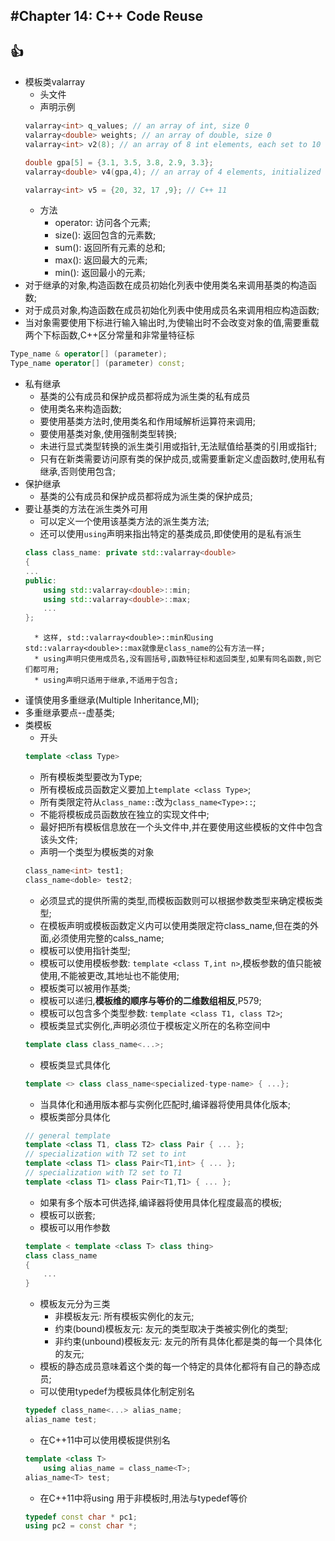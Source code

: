 #Chapter 14: C++ Code Reuse
---
:+1:
---
* 模板类valarray
    * 头文件<valarray>
    * 声明示例
    ```C++
    valarray<int> q_values; // an array of int, size 0
    valarray<double> weights; // an array of double, size 0
    valarray<int> v2(8); // an array of 8 int elements, each set to 10
    
    double gpa[5] = {3.1, 3.5, 3.8, 2.9, 3.3};
    valarray<double> v4(gpa,4); // an array of 4 elements, initialized to the first 4 elements of gpa
    
    valarray<int> v5 = {20, 32, 17 ,9}; // C++ 11
    ```
    * 方法
        * operator[](): 访问各个元素;
        * size(): 返回包含的元素数;
        * sum(): 返回所有元素的总和;
        * max(): 返回最大的元素;
        * min(): 返回最小的元素;
* 对于继承的对象,构造函数在成员初始化列表中使用类名来调用基类的构造函数;
* 对于成员对象,构造函数在成员初始化列表中使用成员名来调用相应构造函数;
* 当对象需要使用下标进行输入输出时,为使输出时不会改变对象的值,需要重载两个下标函数,C++区分常量和非常量特征标
```C++
Type_name & operator[] (parameter);
Type_name operator[] (parameter) const;
```
* 私有继承
    * 基类的公有成员和保护成员都将成为派生类的私有成员
    * 使用类名来构造函数;
    * 要使用基类方法时,使用类名和作用域解析运算符来调用;
    * 要使用基类对象,使用强制类型转换;
    * 未进行显式类型转换的派生类引用或指针,无法赋值给基类的引用或指针;
    * 只有在新类需要访问原有类的保护成员,或需要重新定义虚函数时,使用私有继承,否则使用包含; 
* 保护继承
    * 基类的公有成员和保护成员都将成为派生类的保护成员;
* 要让基类的方法在派生类外可用
    * 可以定义一个使用该基类方法的派生类方法;
    * 还可以使用`using`声明来指出特定的基类成员,即使使用的是私有派生
    ```C++
    class class_name: private std::valarray<double>
    {
    ...
    public:
        using std::valarray<double>::min;
        using std::valarray<double>::max;
        ...
    };
    ```
        * 这样, std::valarray<double>::min和using std::valarray<double>::max就像是class_name的公有方法一样;
        * using声明只使用成员名,没有圆括号,函数特征标和返回类型,如果有同名函数,则它们都可用;
        * using声明只适用于继承,不适用于包含;
* 谨慎使用多重继承(Multiple Inheritance,MI);
* 多重继承要点--虚基类;
* 类模板
    * 开头
    ```C++
    template <class Type>
    ```
    * 所有模板类型要改为Type;
    * 所有模板成员函数定义要加上`template <class Type>`;
    * 所有类限定符从`class_name::`改为`class_name<Type>::`;
    * 不能将模板成员函数放在独立的实现文件中;
    * 最好把所有模板信息放在一个头文件中,并在要使用这些模板的文件中包含该头文件;
    * 声明一个类型为模板类的对象
    ```C++
    class_name<int> test1;
    class_name<doble> test2;
    ```
    * 必须显式的提供所需的类型,而模板函数则可以根据参数类型来确定模板类型;
    * 在模板声明或模板函数定义内可以使用类限定符class_name,但在类的外面,必须使用完整的calss_name<Type>;
    * 模板可以使用指针类型;
    * 模板可以使用模板参数: `template <class T,int n>`,模板参数的值只能被使用,不能被更改,其地址也不能使用;
    * 模板类可以被用作基类;
    * 模板可以递归,__模板维的顺序与等价的二维数组相反__,P579;
    * 模板可以包含多个类型参数: `template <class T1, class T2>`;
    * 模板类显式实例化,声明必须位于模板定义所在的名称空间中
    ```C++
    template class class_name<...>;
    ```    
    * 模板类显式具体化
    ```C++
    template <> class class_name<specialized-type-name> { ...};
    ```
    * 当具体化和通用版本都与实例化匹配时,编译器将使用具体化版本;
    * 模板类部分具体化
    ```C++
    // general template
    template <class T1, class T2> class Pair { ... };
    // specialization with T2 set to int
    template <class T1> class Pair<T1,int> { ... };
    // specialization with T2 set to T1
    template <class T1> class Pair<T1,T1> { ... };
    ```
    * 如果有多个版本可供选择,编译器将使用具体化程度最高的模板;
    * 模板可以嵌套;
    * 模板可以用作参数
    ```C++
    template < template <class T> class thing>
    class class_name
    {
        ...
    }
    ```
    * 模板友元分为三类
        * 非模板友元: 所有模板实例化的友元;
        * 约束(bound)模板友元: 友元的类型取决于类被实例化的类型;
        * 非约束(unbound)模板友元: 友元的所有具体化都是类的每一个具体化的友元;
    * 模板的静态成员意味着这个类的每一个特定的具体化都将有自己的静态成员;
    * 可以使用typedef为模板具体化制定别名
    ```C++
    typedef class_name<...> alias_name;
    alias_name test;
    ```
    * 在C++11中可以使用模板提供别名
    ```C++
    template <class T>
        using alias_name = class_name<T>;
    alias_name<T> test;
    ```
    * 在C++11中将using 用于非模板时,用法与typedef等价
    ```C++
    typedef const char * pc1;
    using pc2 = const char *;
    ```                                
                   